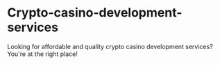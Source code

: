 # Crypto-casino-development-services
Looking for affordable and quality crypto casino development services? You're at the right place!
